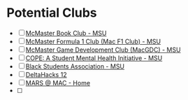 # Potential Clubs
- [ ] [McMaster Book Club - MSU](https://msumcmaster.ca/initiative/mcmaster-book-club/)
- [ ] [McMaster Formula 1 Club (Mac F1 Club) - MSU](https://msumcmaster.ca/initiative/mcmaster-formula-1-club-mac-f1-club/)
- [ ] [McMaster Game Development Club (MacGDC) - MSU](https://msumcmaster.ca/initiative/mcmaster-game-development-club-macgdc/)
- [ ] [COPE: A Student Mental Health Initiative - MSU](https://msumcmaster.ca/initiative/cope/)
- [ ] [Black Students Association - MSU](https://msumcmaster.ca/initiative/black-students-association/)
- [ ] [DeltaHacks 12](https://www.deltahacks.com/)
- [ ] [MARS @ MAC - Home](https://www.marsatmac.ca/)
- [ ] 